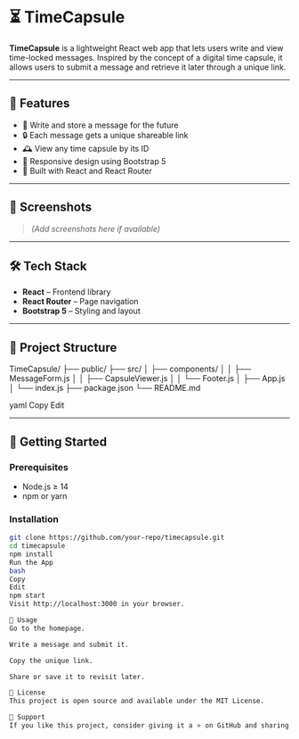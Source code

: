 # ⏳ TimeCapsule

**TimeCapsule** is a lightweight React web app that lets users write and view time-locked messages. Inspired by the concept of a digital time capsule, it allows users to submit a message and retrieve it later through a unique link.

---

## 🚀 Features

- 📩 Write and store a message for the future  
- 🔒 Each message gets a unique shareable link  
- 🕰 View any time capsule by its ID  
- 📱 Responsive design using Bootstrap 5  
- 🧩 Built with React and React Router  

---

## 📸 Screenshots

> *(Add screenshots here if available)*

---

## 🛠 Tech Stack

- **React** – Frontend library  
- **React Router** – Page navigation  
- **Bootstrap 5** – Styling and layout  

---

## 📂 Project Structure

TimeCapsule/
├── public/
├── src/
│ ├── components/
│ │ ├── MessageForm.js
│ │ ├── CapsuleViewer.js
│ │ └── Footer.js
│ ├── App.js
│ └── index.js
├── package.json
└── README.md

yaml
Copy
Edit

---

## 🧪 Getting Started

### Prerequisites

- Node.js ≥ 14  
- npm or yarn  

### Installation

```bash
git clone https://github.com/your-repo/timecapsule.git
cd timecapsule
npm install
Run the App
bash
Copy
Edit
npm start
Visit http://localhost:3000 in your browser.

📝 Usage
Go to the homepage.

Write a message and submit it.

Copy the unique link.

Share or save it to revisit later.

📄 License
This project is open source and available under the MIT License.

🌟 Support
If you like this project, consider giving it a ⭐ on GitHub and sharing it!
